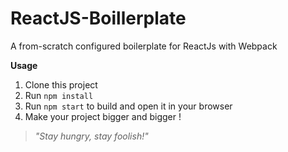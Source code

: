 # ReactJS-Boillerplate
A from-scratch configured boilerplate for ReactJs with Webpack

**Usage**
1. Clone this project
2. Run `npm install`
3. Run `npm start` to build and open it in your browser
4. Make your project bigger and bigger !

> *"Stay hungry, stay foolish!"*

